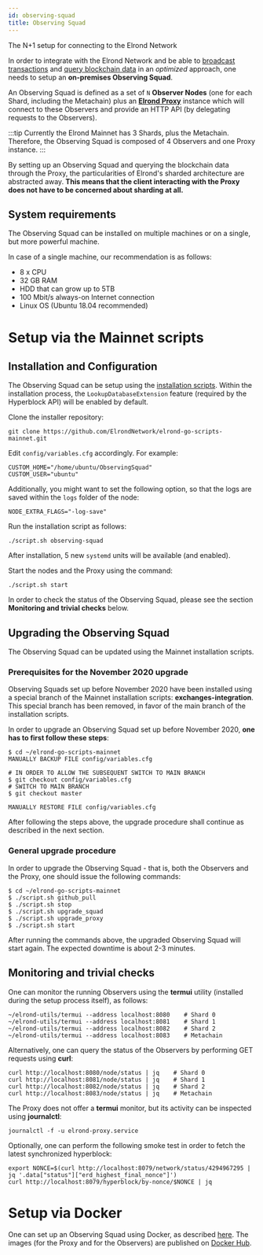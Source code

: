 ```yaml
---
id: observing-squad
title: Observing Squad
---
```


The N+1 setup for connecting to the Elrond Network

In order to integrate with the Elrond Network and be able to [broadcast transactions](/docs/integrators/creating-transactions) and [query blockchain data](/docs/integrators/querying-the-blockchain) in an _optimized_ approach, one needs to setup an **on-premises Observing Squad**.

An Observing Squad is defined as a set of `N` **Observer Nodes** (one for each Shard, including the Metachain) plus an [**Elrond Proxy**](/docs/sdk-and-tools/proxy) instance which will connect to these Observers and provide an HTTP API (by delegating requests to the Observers).

:::tip
Currently the Elrond Mainnet has 3 Shards, plus the Metachain. Therefore, the Observing Squad is composed of 4 Observers and one Proxy instance.
:::

By setting up an Observing Squad and querying the blockchain data through the Proxy, the particularities of Elrond's sharded architecture are abstracted away. **This means that the client interacting with the Proxy does not have to be concerned about sharding at all.**

## **System requirements**

The Observing Squad can be installed on multiple machines or on a single, but more powerful machine.

In case of a single machine, our recommendation is as follows:

- 8 x CPU
- 32 GB RAM
- HDD that can grow up to 5TB
- 100 Mbit/s always-on Internet connection
- Linux OS (Ubuntu 18.04 recommended)

# **Setup via the Mainnet scripts**

## **Installation and Configuration**

The Observing Squad can be setup using the [installation scripts](/docs/validators/mainnet/config-scripts). Within the installation process, the `LookupDatabaseExtension` feature (required by the Hyperblock API) will be enabled by default.

Clone the installer repository:

```
git clone https://github.com/ElrondNetwork/elrond-go-scripts-mainnet.git
```

Edit `config/variables.cfg` accordingly. For example:

```
CUSTOM_HOME="/home/ubuntu/ObservingSquad"
CUSTOM_USER="ubuntu"
```

Additionally, you might want to set the following option, so that the logs are saved within the `logs` folder of the node:

```
NODE_EXTRA_FLAGS="-log-save"
```

Run the installation script as follows:

```
./script.sh observing-squad
```

After installation, 5 new `systemd` units will be available (and enabled).

Start the nodes and the Proxy using the command:

```
./script.sh start
```

In order to check the status of the Observing Squad, please see the section **Monitoring and trivial checks** below.

## **Upgrading the Observing Squad**

The Observing Squad can be updated using the Mainnet installation scripts.

### **Prerequisites for the November 2020 upgrade**

Observing Squads set up before November 2020 have been installed using a special branch of the Mainnet installation scripts: **exchanges-integration**. This special branch has been removed, in favor of the main branch of the installation scripts.

In order to upgrade an Observing Squad set up before November 2020, **one has to first follow these steps**:

```
$ cd ~/elrond-go-scripts-mainnet
MANUALLY BACKUP FILE config/variables.cfg

# IN ORDER TO ALLOW THE SUBSEQUENT SWITCH TO MAIN BRANCH
$ git checkout config/variables.cfg
# SWITCH TO MAIN BRANCH
$ git checkout master

MANUALLY RESTORE FILE config/variables.cfg
```

After following the steps above, the upgrade procedure shall continue as described in the next section.

### **General upgrade procedure**

In order to upgrade the Observing Squad - that is, both the Observers and the Proxy, one should issue the following commands:

```
$ cd ~/elrond-go-scripts-mainnet
$ ./script.sh github_pull
$ ./script.sh stop
$ ./script.sh upgrade_squad
$ ./script.sh upgrade_proxy
$ ./script.sh start
```

After running the commands above, the upgraded Observing Squad will start again. The expected downtime is about 2-3 minutes.

## **Monitoring and trivial checks**

One can monitor the running Observers using the **termui** utility (installed during the setup process itself), as follows:

```
~/elrond-utils/termui --address localhost:8080    # Shard 0
~/elrond-utils/termui --address localhost:8081    # Shard 1
~/elrond-utils/termui --address localhost:8082    # Shard 2
~/elrond-utils/termui --address localhost:8083    # Metachain
```

Alternatively, one can query the status of the Observers by performing GET requests using **curl**:

```
curl http://localhost:8080/node/status | jq    # Shard 0
curl http://localhost:8081/node/status | jq    # Shard 1
curl http://localhost:8082/node/status | jq    # Shard 2
curl http://localhost:8083/node/status | jq    # Metachain
```

The Proxy does not offer a **termui** monitor, but its activity can be inspected using **journalctl**:

```
journalctl -f -u elrond-proxy.service
```

Optionally, one can perform the following smoke test in order to fetch the latest synchronized hyperblock:

```
export NONCE=$(curl http://localhost:8079/network/status/4294967295 | jq '.data["status"]["erd_highest_final_nonce"]')
curl http://localhost:8079/hyperblock/by-nonce/$NONCE | jq

```

# **Setup via Docker**

One can set up an Observing Squad using Docker, as described [here](https://github.com/ElrondNetwork/observing-squad). The images (for the Proxy and for the Observers) are published on [Docker Hub](https://hub.docker.com/u/elrondnetwork).
